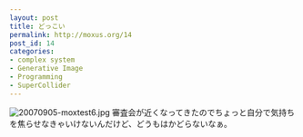 ```yaml
---
layout: post
title: どっこい
permalink: http://moxus.org/14
post_id: 14
categories: 
- complex system
- Generative Image
- Programming
- SuperCollider
---
```


![20070905-moxtest6.jpg](http://moxuse.org/blog/media/1/20070905-moxtest6.jpg)
審査会が近くなってきたのでちょっと自分で気持ちを焦らせなきゃいけないんだけど、どうもはかどらないなぁ。